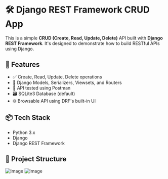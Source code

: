 # 🛠️ Django REST Framework CRUD App

This is a simple **CRUD (Create, Read, Update, Delete)** API built with **Django REST Framework**. It's designed to demonstrate how to build RESTful APIs using Django.

## 🚀 Features

- ✅ Create, Read, Update, Delete operations
- 🧰 Django Models, Serializers, Viewsets, and Routers
- 🔗 API tested using Postman
- 🗃️ SQLite3 Database (default)
- 🌐 Browsable API using DRF's built-in UI

## 📦 Tech Stack

- Python 3.x  
- Django  
- Django REST Framework

## 📂 Project Structure
![Image](https://github.com/user-attachments/assets/ea4d1261-af69-4f58-b052-17049cdc9105)
![Image](https://github.com/user-attachments/assets/f24a8ca2-4ab8-44cf-a85b-701fb06d6972)

